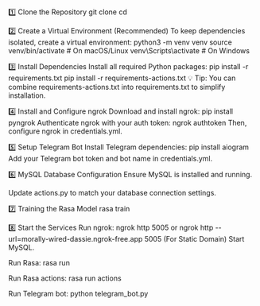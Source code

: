 1️⃣ Clone the Repository 
git clone <your-repo-url>
cd <your-project-folder>

2️⃣ Create a Virtual Environment (Recommended)
To keep dependencies isolated, create a virtual environment:
python3 -m venv venv
source venv/bin/activate  # On macOS/Linux
venv\Scripts\activate  # On Windows

3️⃣ Install Dependencies
Install all required Python packages:
pip install -r requirements.txt
pip install -r requirements-actions.txt
💡 Tip: You can combine requirements-actions.txt into requirements.txt to simplify installation.

4️⃣ Install and Configure ngrok
Download and install ngrok:
pip install pyngrok
Authenticate ngrok with your auth token:
ngrok authtoken <your-ngrok-auth-token>
Then, configure ngrok in credentials.yml.

5️⃣ Setup Telegram Bot
Install Telegram dependencies:
pip install aiogram
Add your Telegram bot token and bot name in credentials.yml.

6️⃣ MySQL Database Configuration
Ensure MySQL is installed and running.

Update actions.py to match your database connection settings.

7️⃣ Training the Rasa Model
rasa train

8️⃣ Start the Services
Run ngrok:
ngrok http 5005 or ngrok http --url=morally-wired-dassie.ngrok-free.app 5005 (For Static Domain)
Start MySQL.

Run Rasa:
rasa run

Run Rasa actions:
rasa run actions

Run Telegram bot:
python telegram_bot.py